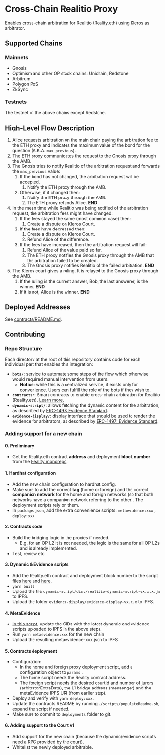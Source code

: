 # Cross-Chain Realitio Proxy

Enables cross-chain arbitration for Realitio (Reality.eth) using Kleros as arbitrator.

## Supported Chains

### Mainnets
- Gnosis
- Optimism and other OP stack chains: Unichain, Redstone
- Arbitrum
- Polygon PoS
- ZkSync

### Testnets
The testnet of the above chains except Redstone.

## High-Level Flow Description

1. Alice requests arbitration on the main chain paying the arbitration fee to the ETH proxy and indicates the maximum value of the bond for the question (A.K.A. `max_previous`).
1. The ETH proxy communicates the request to the Gnosis proxy through the AMB.
1. The Gnosis tries to notify Realitio of the arbitration request and forwards the `max_previous` value:
   1. If the bond has not changed, the arbitration request will be accepted.
      1. Notify the ETH proxy through the AMB.
   1. Otherwise, if it changed then:
      1. Notify the ETH proxy through the AMB.
      1. The ETH proxy refunds Alice. **END**
1. In the mean time while Realitio was being notified of the arbitration request, the arbitration fees might have changed:
   1. If the fees stayed the same (most common case) then:
      1. Create a dispute on Kleros Court.
   1. If the fees have decreased then:
      1. Create a dispute on Kleros Court.
      1. Refund Alice of the difference.
   1. If the fees have increased, then the arbitration request will fail:
      1. Refund Alice of the value paid so far.
      1. The ETH proxy notifies the Gnosis proxy through the AMB that the arbitration failed to be created.
      1. The Gnosis proxy notifies Realitio of the failed arbitration. **END**
1. The Kleros court gives a ruling. It is relayed to the Gnosis proxy through the AMB.
   1. If the ruling is the current answer, Bob, the last answerer, is the winner. **END**
   1. If it is not, Alice is the winner. **END**

## Deployed Addresses

See [contracts/README.md](contracts/README.md#deployed-addresses).

## Contributing

### Repo Structure

Each directory at the root of this repository contains code for each individual part that enables this integration:

- **`bots/`**: service to automate some steps of the flow which otherwise would required manual intervention from users.
  - **Notice:** while this is a centralized service, it exists only for convenience. Users can fulfill the role of the bots if they wish to.
- **`contracts/`**: Smart contracts to enable cross-chain arbitration for Realitio (Reality.eth). [Learn more](contracts/README.md).
- **`dynamic-script/`**: allows fetching the dynamic content for the arbitration, as described by [ERC-1497: Evidence Standard](https://github.com/ethereum/EIPs/issues/1497).
- **`evidence-display/`**: display interface that should be used to render the evidence for arbitrators, as described by [ERC-1497: Evidence Standard](https://github.com/ethereum/EIPs/issues/1497).

### Adding support for a new chain

#### 0. Preliminary
* Get the Reality.eth contract **address** and deployment **block number** from the [Reality monorepo](https://github.com/RealityETH/reality-eth-monorepo/tree/main/packages/contracts/chains/deployments).

#### 1. Hardhat configuration
* Add the new chain configuration to hardhat.config.
* Make sure to add the correct **tag** (home or foreign) and the correct **companion network** for the home and foreign networks (so that both networks have a companion network referring to the other). The deployment scripts rely on them.
* In `package.json`, add the extra convenience scripts: `metaevidence:xxx` , `deploy:xxx`

#### 2. Contracts code
* Build the bridging logic in the proxies if needed. 
  * E.g. for an OP L2 it is not needed, the logic is the same for all OP L2s and is already implemented.
* Test, review etc

#### 3. Dynamic & Evidence scripts
* Add the Reality.eth contract and deployment block number to the script files [here](https://github.com/kleros/cross-chain-realitio-proxy-optimism/blob/1ed08c3ea06ef00398b02f64d1657de3d4ac50c8/dynamic-script/src/index.js#L8) and [here](https://github.com/kleros/cross-chain-realitio-proxy-optimism/blob/1ed08c3ea06ef00398b02f64d1657de3d4ac50c8/evidence-display/src/containers/realitio.js#L10). 
* `yarn build`
* Upload the file `dynamic-script/dist/realitio-dynamic-script-vx.x.x.js` to IPFS.
* Upload the folder `evidence-display/evidence-display-vx.x.x` to IPFS.

#### 4. MetaEvidence
* [In this script](https://github.com/kleros/cross-chain-realitio-proxy-optimism/blob/1ed08c3ea06ef00398b02f64d1657de3d4ac50c8/contracts/tasks/generate-metaevidence.js#L36-L37), update the CIDs with the latest dynamic and evidence scripts uploaded to IPFS in the above steps.
* Run `yarn metaevidence:xxx` for the new chain
* Upload the resulting metaevidence-xxx.json to IPFS

#### 5. Contracts deployment
* Configuration:
  * In the home and foreign proxy deployment script, add a configuration object to `params` .
  * The home script needs the Reality contract address.
  * The foreign script needs the desired courtId and number of jurors (arbitratorExtraData), the L1 bridge address (messenger) and the metaEvidence IPFS URI (from earlier step).
* Deploy and verify with `yarn deploy:xxx`.
* Update the contracts README by running `./scripts/populateReadme.sh`, expand the script if needed.
* Make sure to commit to `deployments` folder to git.

#### 6. Adding support to the Court v1
* Add support for the new chain (because the dynamic/evidence scripts need a RPC provided by the court).
* Whitelist the newly deployed arbitrable.
